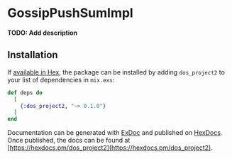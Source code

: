 # GossipPushSumImpl

**TODO: Add description**

## Installation

If [available in Hex](https://hex.pm/docs/publish), the package can be installed
by adding `dos_project2` to your list of dependencies in `mix.exs`:

```elixir
def deps do
  [
    {:dos_project2, "~> 0.1.0"}
  ]
end
```

Documentation can be generated with [ExDoc](https://github.com/elixir-lang/ex_doc)
and published on [HexDocs](https://hexdocs.pm). Once published, the docs can
be found at [https://hexdocs.pm/dos_project2](https://hexdocs.pm/dos_project2).

